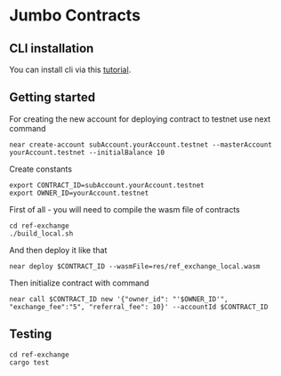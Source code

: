 # Jumbo Contracts

## CLI installation

You can install cli via this [tutorial](https://docs.near.org/docs/tools/near-cli#installation).


## Getting started

For creating the new account for deploying contract to testnet use next command
```
near create-account subAccount.yourAccount.testnet --masterAccount yourAccount.testnet --initialBalance 10
```


Create constants
```
export CONTRACT_ID=subAccount.yourAccount.testnet
export OWNER_ID=yourAccount.testnet
```


First of all - you will need to compile the wasm file of contracts
```
cd ref-exchange
./build_local.sh
```


And then deploy it like that
```
near deploy $CONTRACT_ID --wasmFile=res/ref_exchange_local.wasm
```


Then initialize contract with command
```
near call $CONTRACT_ID new '{"owner_id": "'$OWNER_ID'", "exchange_fee":"5", "referral_fee": 10}' --accountId $CONTRACT_ID
```

## Testing 
```
cd ref-exchange
cargo test
```